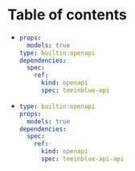 # Table of contents

* ```yaml
  props:
    models: true
  type: builtin:openapi
  dependencies:
    spec:
      ref:
        kind: openapi
        spec: teeinblue-api
  ```
* ```yaml
  type: builtin:openapi
  props:
    models: true
  dependencies:
    spec:
      ref:
        kind: openapi
        spec: teeinblue-api-api
  ```
